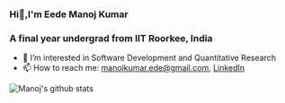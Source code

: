 ###                                             Hi👋,I'm Eede Manoj Kumar
###                                 A final year undergrad from IIT Roorkee, India

<!--
**Manoj4689/Manoj4689** is a ✨ _special_ ✨ repository because its `README.md` (this file) appears on your GitHub profile.
-->

- 🔭 I’m interested in Software Development and Quantitative Research
- 📫 How to reach me: [manojkumar.ede@gmail.com](mailto:manojkumar.ede@gmail.com), [LinkedIn](https://www.linkedin.com/in/e-manoj-kumar-603003193/)


 ![Manoj's github stats](https://github-readme-stats.vercel.app/api?username=Manoj4689)

 


